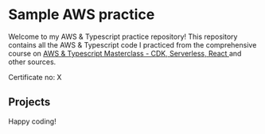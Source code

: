 # Sample AWS practice

Welcome to my AWS & Typescript practice repository! This repository contains all the AWS & Typescript code I practiced from the comprehensive course on [AWS & Typescript Masterclass - CDK, Serverless, React
](https://www.udemy.com/course/aws-typescript-cdk-serverless-react) and other sources. 

Certificate no: X

## Projects

Happy coding!
